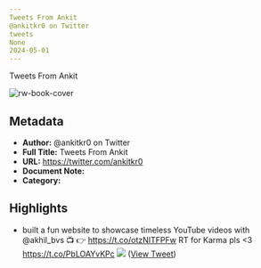 ```yaml
---
Tweets From Ankit
@ankitkr0 on Twitter
tweets
None
2024-05-01
---
```

Tweets From Ankit

![rw-book-cover](https://pbs.twimg.com/profile_images/1765401456817913856/jR0DGFvj.jpg)

## Metadata
- **Author:** @ankitkr0 on Twitter
- **Full Title:** Tweets From Ankit
- **URL:** https://twitter.com/ankitkr0
- **Document Note:** 
- **Category:**

## Highlights
- built a fun website to showcase timeless YouTube videos with @akhil_bvs 📺
  👉 https://t.co/otzNITFPFw 
  RT for Karma pls <3 https://t.co/PbLOAYvKPc
  ![](https://pbs.twimg.com/media/F7vkiQOWcAAyatq.jpg) ([View Tweet](https://twitter.com/ankitkr0/status/1710211811461448174))
